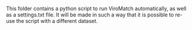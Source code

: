 This folder contains a python script to run ViroMatch automatically, as well as a settings.txt file.
It will be made in such a way that it is possible to re-use the script with a different dataset.
